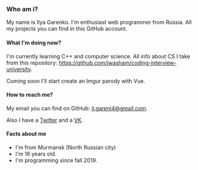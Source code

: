 ### Who am i?
My name is Ilya Garenko. I'm enthusiast web programmer from Russia. All my projects you can find in this GitHub account.

#### What I'm doing now?
I'm currently learning C++ and computer science. All info about CS I take from this repository: https://github.com/jwasham/coding-interview-university.

Coming soon I'll start create an Imgur parody with Vue.

#### How to reach me?
My email you can find on GitHub: il.gareni4@gmail.com.

Also I have a [Twitter](https://twitter.com/il_garenich) and a [VK](https://vk.com/id561347395).

#### Facts about me
- I'm from Murmansk (North Russian city)
- I'm 16 years old.
- I'm programming since fall 2019.
<!--
**krissxl/krissxl** is a ✨ _special_ ✨ repository because its `README.md` (this file) appears on your GitHub profile.

Here are some ideas to get you started:

- 🔭 I’m currently working on ...
- 🌱 I’m currently learning ...
- 👯 I’m looking to collaborate on ...
- 🤔 I’m looking for help with ...
- 💬 Ask me about ...
- 📫 How to reach me: ...
- 😄 Pronouns: ...
- ⚡ Fun fact: ...
-->
